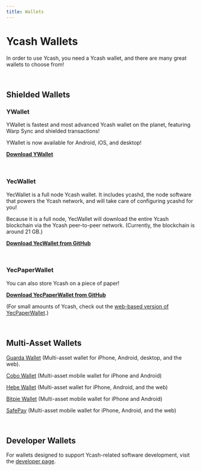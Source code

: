 ```yaml
---
title: Wallets
---
```


# Ycash Wallets

In order to use Ycash, you need a Ycash wallet, and there are many great wallets to choose from!

<br/>

## Shielded Wallets

### YWallet

YWallet is fastest and most advanced Ycash wallet on the planet, featuring Warp Sync and shielded transactions!

YWallet is now available for Android, iOS, and desktop!

**[Download YWallet](https://ywallet.app)**

<br/>

### YecWallet

YecWallet is a full node Ycash wallet. It includes ycashd, the node software that powers the Ycash network, and will take care of configuring ycashd for you!

Because it is a full node, YecWallet will download the entire Ycash blockchain via the Ycash peer-to-peer network. (Currently, the blockchain is around 21 GB.)

**[Download YecWallet from GitHub](https://github.com/ycashfoundation/yecwallet/releases)**

<br/>

### YecPaperWallet

You can also store Ycash on a piece of paper!

**[Download YecPaperWallet from GitHub](https://github.com/ycashfoundation/yecpaperwallet/releases)**

(For small amounts of Ycash, check out the [web-based version of YecPaperWallet](https://paper.ycash.xyz).)

<br/>

## Multi-Asset Wallets

[Guarda Wallet](https://guarda.com) (Multi-asset wallet for iPhone, Android, desktop, and the web).

[Cobo Wallet](https://cobo.com/) (Multi-asset mobile wallet for iPhone and Android)

[Hebe Wallet](https://hebe.cc/) (Multi-asset wallet for iPhone, Android, and the web)

[Bitpie Wallet](https://bitpie.com/) (Multi-asset mobile wallet for iPhone
and Android)

[SafePay](https://safepay.safecoin.org/) (Multi-asset mobile wallet for iPhone, Android, and the web)



<br/>

## Developer Wallets

For wallets designed to support Ycash-related software development, visit the [developer page](/dev).